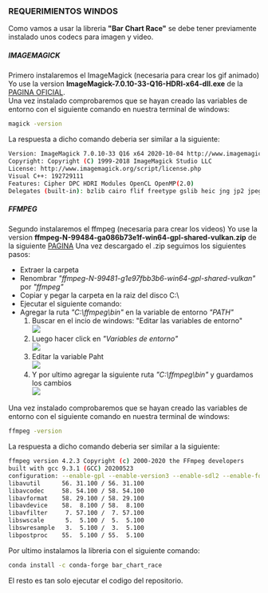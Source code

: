 ### REQUERIMIENTOS WINDOS
Como vamos a usar la libreria **"Bar Chart Race"** se debe tener previamente instalado unos codecs para imagen y video.

##### IMAGEMAGICK
Primero instalaremos el ImageMagick (necesaria para crear los gif animado)
Yo use la version **ImageMagick-7.0.10-33-Q16-HDRI-x64-dll.exe** de la  [PAGINA OFICIAL](https://imagemagick.org/script/download.php#windows).<br />
Una vez instalado comprobaremos que se hayan creado las variables de entorno con el siguiente comando en nuestra terminal de windows:
```sh
magick -version
```
La respuesta a dicho comando deberia ser similar a la siguiente:
```sh
Version: ImageMagick 7.0.10-33 Q16 x64 2020-10-04 http://www.imagemagick.org
Copyright: Copyright (C) 1999-2018 ImageMagick Studio LLC
License: http://www.imagemagick.org/script/license.php
Visual C++: 192729111
Features: Cipher DPC HDRI Modules OpenCL OpenMP(2.0)
Delegates (built-in): bzlib cairo flif freetype gslib heic jng jp2 jpeg lcms lqr lzma openexr pangocairo png ps raw rsvg tiff webp xml zlib
```

##### FFMPEG
Segundo instalaremos el ffmpeg (necesaria para crear los videos)
Yo use la version **ffmpeg-N-99484-ga086b73e1f-win64-gpl-shared-vulkan.zip** de la siguiente [PAGINA](https://github.com/BtbN/FFmpeg-Builds/releases)
Una vez descargado el .zip seguimos los siguientes pasos:
* Extraer la carpeta
* Renombrar *"ffmpeg-N-99481-g1e97fbb3b6-win64-gpl-shared-vulkan"* por *"ffmpeg"*
* Copiar y pegar la carpeta en la raiz del disco C:\
* Ejecutar el siguiente comando:
* Agregar la ruta *"C:\ffmpeg\bin"* en la variable de entorno *"PATH"*
    1. Buscar en el incio de windows: "Editar las variables de entorno"<br />
    ![](https://lh4.googleusercontent.com/yCHEhojrbTO35cAvULYWYkX67kB65sgPtFG8wyv7EYMK9Q7n0ADa8acnA8YI0lU23KsJyOM1x4NuBg=w300-h757)
    2. Luego hacer click en *"Variables de entorno"*<br />
    ![](https://lh4.googleusercontent.com/oc7FQHsH2L_FO6ZadWjyw20vh9hBzyIGnR85l9_uwPxPrt0-6fyUnZmBiFOAJajN-0GiwgjwDTdZMg=w300-h757)
    3. Editar la variable Paht<br />
    ![](https://lh3.googleusercontent.com/EdF05nhsD1f2FGsu_T5foJEl7pib6xVmCcl3dMV5MURnKiymuT9X9MgS7X_Ef-TNTPw7CbYHD_odGg=w300-h757)
    4. Y por ultimo agregar la siguiente ruta *"C:\ffmpeg\bin"* y guardamos los cambios<br />
    ![](https://lh4.googleusercontent.com/hEbvkHETiGxCeZJrXf6i8rO3pSxDRa6PADJGK8qPFxETZc6nFEKb-rGi4ytlf8YGcFdCGPP37x227A=w300-h757)

Una vez instalado comprobaremos que se hayan creado las variables de entorno con el siguiente comando en nuestra terminal de windows:
```sh
ffmpeg -version
```
La respuesta a dicho comando deberia ser similar a la siguiente:
```sh
ffmpeg version 4.2.3 Copyright (c) 2000-2020 the FFmpeg developers
built with gcc 9.3.1 (GCC) 20200523
configuration: --enable-gpl --enable-version3 --enable-sdl2 --enable-fontconfig --enable-gnutls --enable-iconv --enable-libass --enable-libdav1d --enable-libbluray --enable-libfreetype --enable-libmp3lame --enable-libopencore-amrnb --enable-libopencore-amrwb --enable-libopenjpeg --enable-libopus --enable-libshine --enable-libsnappy --enable-libsoxr --enable-libtheora --enable-libtwolame --enable-libvpx --enable-libwavpack --enable-libwebp --enable-libx264 --enable-libx265 --enable-libxml2 --enable-libzimg --enable-lzma --enable-zlib --enable-gmp --enable-libvidstab --enable-libvorbis --enable-libvo-amrwbenc --enable-libmysofa --enable-libspeex --enable-libxvid --enable-libaom --enable-libmfx --enable-amf --enable-ffnvcodec --enable-cuvid --enable-d3d11va --enable-nvenc --enable-nvdec --enable-dxva2 --enable-avisynth --enable-libopenmpt
libavutil      56. 31.100 / 56. 31.100
libavcodec     58. 54.100 / 58. 54.100
libavformat    58. 29.100 / 58. 29.100
libavdevice    58.  8.100 / 58.  8.100
libavfilter     7. 57.100 /  7. 57.100
libswscale      5.  5.100 /  5.  5.100
libswresample   3.  5.100 /  3.  5.100
libpostproc    55.  5.100 / 55.  5.100
```
Por ultimo instalamos la libreria con el siguiente comando:
```sh
conda install -c conda-forge bar_chart_race
```

El resto es tan solo ejecutar el codigo del repositorio.
